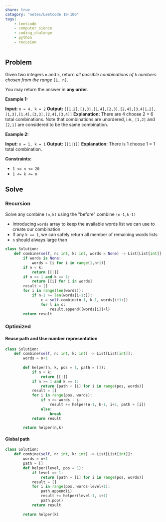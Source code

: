 ```yaml
---
share: true
catagory: "notes/Leetcode 10-100"
tags:
    - leetcode
    - computer_sience
    - coding_chalenge
    - python
    - recusion
---
```

## Problem

Given two integers `n` and `k`, return _all possible combinations of_ `k` _numbers chosen from the range_ `[1, n]`.

You may return the answer in **any order**.

**Example 1:**

**Input:** `n = 4, k = 2`
**Output:** `[[1,2],[1,3],[1,4],[2,3],[2,4],[3,4|1,2],[1,3],[1,4],[2,3],[2,4],[3,4]]`
**Explanation:** There are 4 choose 2 = 6 total combinations.
Note that combinations are unordered, i.e., `[1,2]` and `[2,1]` are considered to be the same combination.

**Example 2:**

**Input:** `n = 1, k = 1`
**Output:** `[[1|1]]`
**Explanation:** There is 1 choose 1 = 1 total combination.

**Constraints:**

- `1 <= n <= 20`
- `1 <= k <= n`

## Solve

### Recursion
Solve any combine `(n,k)` using the "before" combine `(n-1,k-1)`
- Introducing `words` array to keep the available words list we can use to create our combination
- If any `k == 1`, we can safely return all member of remaining words lists
- `n` should always large than 
```python
class Solution:
    def combine(self, n: int, k: int, words = None) -> List[List[int]]:
        if words is None:
            words = [i for i in range(1,n+1)]
        if n < k:
            return [[|]]
        if n >= 1 and k == 1:
            return [[i] for i in words]
        result = []
        for i in range(len(words)):
            if n-1 >= len(words[i+1:]):
                c = self.combine(n-1, k-1, words[i+1:])
                for l in c:
                    result.append([words[i]]+l)
        return result
```

### Optimized  

#### Reuse path and Use number representation

```python
class Solution:
    def combine(self, n: int, k: int) -> List[List[int]]:
        words = n+1
        
        def helper(n, k, pos = 1, path = []):
            if n < k:
                return [[|]]
            if n >= 1 and k == 1:
                return [path + [i] for i in range(pos, words)]
            result = []
            for i in range(pos, words):
                if n >= words - i:
                    result += helper(n-1, k-1, i+1, path + [i])
                else:
                    break
            return result
        
        return helper(n,k)
```

#### Global path

```python
class Solution:
    def combine(self, n: int, k: int) -> List[List[int]]:
        words = n+1
        path = []
        def helper(level, pos = 1):
            if level == 1:
                return [path + [i] for i in range(pos, words)]
            result = []
            for i in range(pos, words-level+1):
                path.append(i)
                result += helper(level-1, i+1)
                path.pop()
            return result
        
        return helper(k)
```
